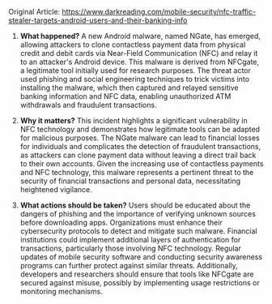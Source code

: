 Original Article: https://www.darkreading.com/mobile-security/nfc-traffic-stealer-targets-android-users-and-their-banking-info

1. **What happened?**
A new Android malware, named NGate, has emerged, allowing attackers to clone contactless payment data from physical credit and debit cards via Near-Field Communication (NFC) and relay it to an attacker's Android device. This malware is derived from NFCgate, a legitimate tool initially used for research purposes. The threat actor used phishing and social engineering techniques to trick victims into installing the malware, which then captured and relayed sensitive banking information and NFC data, enabling unauthorized ATM withdrawals and fraudulent transactions.

2. **Why it matters?**
This incident highlights a significant vulnerability in NFC technology and demonstrates how legitimate tools can be adapted for malicious purposes. The NGate malware can lead to financial losses for individuals and complicates the detection of fraudulent transactions, as attackers can clone payment data without leaving a direct trail back to their own accounts. Given the increasing use of contactless payments and NFC technology, this malware represents a pertinent threat to the security of financial transactions and personal data, necessitating heightened vigilance.

3. **What actions should be taken?**
Users should be educated about the dangers of phishing and the importance of verifying unknown sources before downloading apps. Organizations must enhance their cybersecurity protocols to detect and mitigate such malware. Financial institutions could implement additional layers of authentication for transactions, particularly those involving NFC technology. Regular updates of mobile security software and conducting security awareness programs can further protect against similar threats. Additionally, developers and researchers should ensure that tools like NFCgate are secured against misuse, possibly by implementing usage restrictions or monitoring mechanisms.